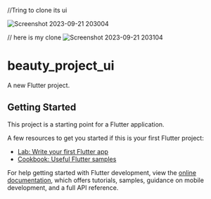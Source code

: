 //Tring to clone its ui

![Screenshot 2023-09-21 203004](https://github.com/krrish9958/Beauty-product-ui-flutter/assets/114428213/49ba639c-40ce-48e2-9677-e0936b114338)

// here is my clone
![Screenshot 2023-09-21 203104](https://github.com/krrish9958/Beauty-product-ui-flutter/assets/114428213/c706697c-928c-41d6-ba5d-98a2dde18ae7)

# beauty_project_ui

A new Flutter project.

## Getting Started

This project is a starting point for a Flutter application.

A few resources to get you started if this is your first Flutter project:

- [Lab: Write your first Flutter app](https://docs.flutter.dev/get-started/codelab)
- [Cookbook: Useful Flutter samples](https://docs.flutter.dev/cookbook)

For help getting started with Flutter development, view the
[online documentation](https://docs.flutter.dev/), which offers tutorials,
samples, guidance on mobile development, and a full API reference.
